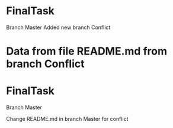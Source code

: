 # FinalTask

Branch Master
Added new branch Conflict

# Data from file README.md from branch Conflict

# FinalTask

Branch Master

Change README.md in branch Master for conflict